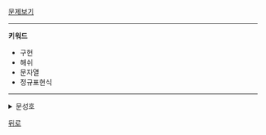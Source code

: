 [문제보기](https://programmers.co.kr/learn/courses/30/lessons/17682/solution_groups?language=python3)

--------
**키워드**
- 구현
- 해쉬
- 문자열
- 정규표현식

--------

<details>
<summary>문성호</summary>
<div markdown=“1”>

```python
  
# 1차실패 : 옵션이 없는 경우 ' '를 추가해서, point/bonus/option을 리스트에 나눠담으려했으나 구현 실패
  
def solution(dartResult): 
    # i=2
    # for i in range(len(dartResult)):
    #     if dartResult[i].isdigit() and dartResult[i-1].isalpha():
    #         listResult=list(dartResult)
    #         listResult.insert(i,' ')
    #         dartResult=''.join(listResult)
    # print(dartResult)
    # point = [result for result in dartResult if result.isdigit()]
    # bonus = [result for result in dartResult if result.isalpha()]
    # option = [result for result in dartResult if result in ['*','#',' ']]
 
  
  -------------
 
 #2차 성공(refactoring 필요..)
  
 def solution(dartResult):
  
    while '10' in dartResult:
        dartResult = dartResult.replace('10','!') #10이 있는 경우 예외처리
    
    answer=[]
    for result in dartResult:
        
        if result=='!':  #10이 있는 경우
            temp_point=[]
            temp_point.append('10')
        if result.isdigit(): #10외 숫자인 경우
            temp_point=[]
            temp_point.append(result)
        if result.isalpha(): #SDT 인 경우
            if result == 'S':
                temp_point[0]=int(temp_point[0])
            if result == 'D':
                temp_point[0]=int(temp_point[0])**2
            if result == 'T':
                temp_point[0]=int(temp_point[0])**3
            answer.append(temp_point[0])
        if result in ['*','#'] : #옵션 있는 경우
            if result == '#':
                answer[-1]=answer[-1]*-1
            if result == '*' and len(answer)==1:
                answer[0]=answer[0]*2
            if result == '*' and len(answer)!=1:
                answer[-1]=answer[-1]*2
                answer[-2]=answer[-2]*2
    answer = sum(answer)
    
    return answer
```
  
</div>
</details>

[뒤로](https://github.com/knotted-developers/Algorithm/blob/main/README.md)
